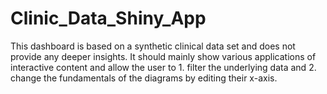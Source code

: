 # Clinic_Data_Shiny_App
This dashboard is based on a synthetic clinical data set and does not provide any deeper insights. It should mainly show various applications of interactive content and allow the user to 1. filter the underlying data and 2. change the fundamentals of the diagrams by editing their x-axis.
